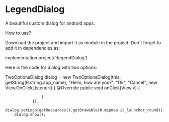 # LegendDialog

A beautiful custom dialog for android apps.

How to use?

Download the project and import it as module in the project. 
Don't forget to add it in dependencies as:

implementation project(':legendDialog')

Here is the code for dialog with two options:

TwoOptionsDialog dialog = new TwoOptionsDialog(this, getString(R.string.app_name),
                "Hello, how are you?", "Ok", "Cancel",
                new View.OnClickListener() {
                    @Override
                    public void onClick(View v) {

                    }
                });
        dialog.setLogo(getResources().getDrawable(R.mipmap.ic_launcher_round));
        dialog.show();
